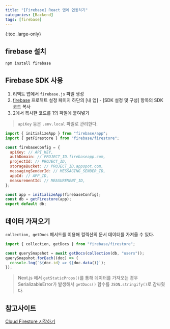 ```yaml
---
title: "[Firebase] React 앱에 연동하기"
categories: [Backend]
tags: [firebase]
---
```


{:toc .large-only}

## firebase 설치

```bash
npm install firebase
```

## Firebase SDK 사용

1. 리액트 앱에서 `firebase.js` 파일 생성
1. [firebase](https://console.firebase.google.com/) 프로젝트 설정 페이지 하단의 [내 앱] - [SDK 설정 및 구성] 항목의 SDK 코드 복사
1. 2에서 복사한 코드를 1의 파일에 붙여넣기

> `apiKey` 등은 `.env.local` 파일로 관리한다.

```js
import { initializeApp } from "firebase/app";
import { getFirestore } from "firebase/firestore";

const firebaseConfig = {
  apiKey: // API_KEY,
  authDomain: // PROJECT_ID.firebaseapp.com,
  projectId: // PROJECT_ID,
  storageBucket: // PROJECT_ID.appspot.com,
  messagingSenderId: // MESSAGING_SENDER_ID,
  appId: // APP_ID,
  measurementId: // MEASUREMENT_ID,
};

const app = initializeApp(firebaseConfig);
const db = getFirestore(app);
export default db;
```

## 데이터 가져오기

`collection, getDocs` 메서드를 이용해 컬렉션의 문서 데이터를 가져올 수 있다.

```js
import { collection, getDocs } from "firebase/firestore";

const querySnapshot = await getDocs(collection(db, "users"));
querySnapshot.forEach((doc) => {
  console.log(`${doc.id} => ${doc.data()}`);
});
```

> Next.js 에서 `getStaticProps()`를 통해 데이터를 가져오는 경우 SerializableError가 발생해서 `getDocs()` 함수를 `JSON.stringify()`로 감싸줬다.

## 참고사이트

[Cloud Firestore 시작하기](https://firebase.google.com/docs/firestore/quickstart)
